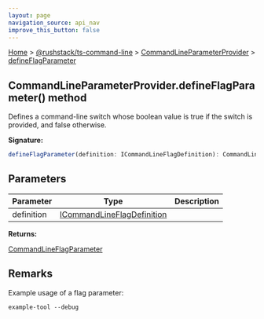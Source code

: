 ```yaml
---
layout: page
navigation_source: api_nav
improve_this_button: false
---
```



[Home](./index.md) &gt; [@rushstack/ts-command-line](./ts-command-line.md) &gt; [CommandLineParameterProvider](./ts-command-line.commandlineparameterprovider.md) &gt; [defineFlagParameter](./ts-command-line.commandlineparameterprovider.defineflagparameter.md)

## CommandLineParameterProvider.defineFlagParameter() method

Defines a command-line switch whose boolean value is true if the switch is provided, and false otherwise.

<b>Signature:</b>

```typescript
defineFlagParameter(definition: ICommandLineFlagDefinition): CommandLineFlagParameter;
```

## Parameters

|  Parameter | Type | Description |
|  --- | --- | --- |
|  definition | [ICommandLineFlagDefinition](./ts-command-line.icommandlineflagdefinition.md) |  |

<b>Returns:</b>

[CommandLineFlagParameter](./ts-command-line.commandlineflagparameter.md)

## Remarks

Example usage of a flag parameter:

```
example-tool --debug

```
